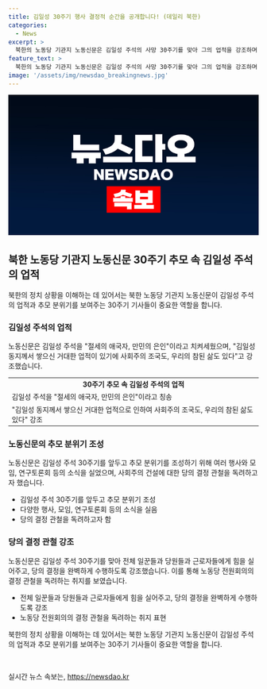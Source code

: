 ```yaml
---
title: 김일성 30주기 행사 결정적 순간을 공개합니다! (데일리 북한)
categories:
  - News
excerpt: >
  북한의 노동당 기관지 노동신문은 김일성 주석의 사망 30주기를 맞아 그의 업적을 강조하며 추모 분위기를 조성했다. 김 주석을 절세의 애국자, 만민의 은인이라 치켜세웠으며, 당원들에게 당 결정을 완벽히 수행하도록 촉구했다. 또한, 사회과학 연구토론회와 다양한 행사들을 보도하며 근로자들과 노동자들의 힘을 강조했다. 한편, 미국과 일본의 군사훈련을 비난하며 지역의 평화를 파괴하는 행동으로 규정했다.
feature_text: >
  북한의 노동당 기관지 노동신문은 김일성 주석의 사망 30주기를 맞아 그의 업적을 강조하며 추모 분위기를 조성했다. 김 주석을 절세의 애국자, 만민의 은인이라 치켜세웠으며, 당원들에게 당 결정을 완벽히 수행하도록 촉구했다. 또한, 사회과학 연구토론회와 다양한 행사들을 보도하며 근로자들과 노동자들의 힘을 강조했다. 한편, 미국과 일본의 군사훈련을 비난하며 지역의 평화를 파괴하는 행동으로 규정했다.
image: '/assets/img/newsdao_breakingnews.jpg'
---
```


<p><img src="/assets/img/newsdao_breakingnews.jpg" alt="bookingtag 속보" /></p>

<h2 data-ke-size="size26">북한 노동당 기관지 노동신문 30주기 추모 속 김일성 주석의 업적</h2>

<p data-ke-size="size16">북한의 정치 상황을 이해하는 데 있어서는 북한 노동당 기관지 노동신문이 김일성 주석의 업적과 추모 분위기를 보여주는 30주기 기사들이 중요한 역할을 합니다.</p>

<h3>김일성 주석의 업적</h3>

<p data-ke-size="size16">노동신문은 김일성 주석을 "절세의 애국자, 만민의 은인"이라고 치켜세웠으며, "김일성 동지께서 쌓으신 거대한 업적이 있기에 사회주의 조국도, 우리의 참된 삶도 있다"고 강조했습니다.</p>

<table>
    <tr>
        <td style="text-align: center; height: 17px;"><b>30주기 추모 속 김일성 주석의 업적</b></td>
    </tr>
    <tr>
        <td>김일성 주석을 "절세의 애국자, 만민의 은인"이라고 칭송</td>
    </tr>
    <tr>
        <td>"김일성 동지께서 쌓으신 거대한 업적으로 인하여 사회주의 조국도, 우리의 참된 삶도 있다" 강조</td>
    </tr>
</table>

<h3>노동신문의 추모 분위기 조성</h3>

<p data-ke-size="size16">노동신문은 김일성 주석 30주기를 앞두고 추모 분위기를 조성하기 위해 여러 행사와 모임, 연구토론회 등의 소식을 실었으며, 사회주의 건설에 대한 당의 결정 관철을 독려하고자 했습니다.</p>

<ul>
    <li>김일성 주석 30주기를 앞두고 추모 분위기 조성</li>
    <li>다양한 행사, 모임, 연구토론회 등의 소식을 실음</li>
    <li>당의 결정 관철을 독려하고자 함</li>
</ul>

<h3>당의 결정 관철 강조</h3>

<p data-ke-size="size16">노동신문은 김일성 주석 30주기를 맞아 전체 일꾼들과 당원들과 근로자들에게 힘을 실어주고, 당의 결정을 완벽하게 수행하도록 강조했습니다. 이를 통해 노동당 전원회의의 결정 관철을 독려하는 취지를 보였습니다.</p>

<ul>
    <li>전체 일꾼들과 당원들과 근로자들에게 힘을 실어주고, 당의 결정을 완벽하게 수행하도록 강조</li>
    <li>노동당 전원회의의 결정 관철을 독려하는 취지 표현</li>
</ul>

<p data-ke-size="size16">북한의 정치 상황을 이해하는 데 있어서는 북한 노동당 기관지 노동신문이 김일성 주석의 업적과 추모 분위기를 보여주는 30주기 기사들이 중요한 역할을 합니다.</p>

<p data-ke-size="size16">&nbsp;</p>
실시간 뉴스 속보는, <a href="https://newsdao.kr" rel="dofollow">https://newsdao.kr</a>


